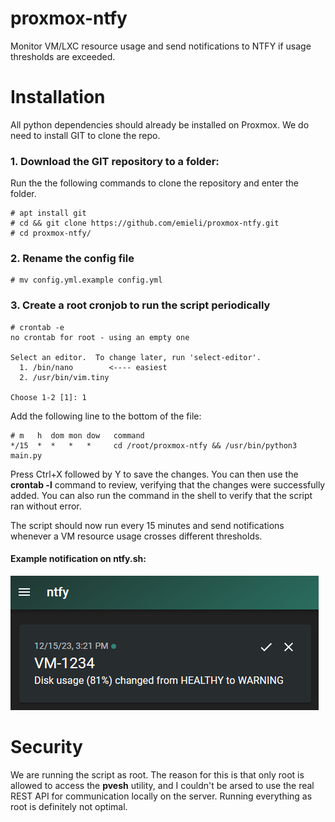 # proxmox-ntfy
Monitor VM/LXC resource usage and send notifications to NTFY if usage thresholds are exceeded.

# Installation
All python dependencies should already be installed on Proxmox. We do need to install GIT to clone the repo.

### 1. Download the GIT repository to a folder:
Run the the following commands to clone the repository and enter the folder.
```
# apt install git
# cd && git clone https://github.com/emieli/proxmox-ntfy.git
# cd proxmox-ntfy/
```

### 2. Rename the config file
```
# mv config.yml.example config.yml
```

### 3. Create a root cronjob to run the script periodically
```
# crontab -e
no crontab for root - using an empty one

Select an editor.  To change later, run 'select-editor'.
  1. /bin/nano        <---- easiest
  2. /usr/bin/vim.tiny

Choose 1-2 [1]: 1
```

Add the following line to the bottom of the file:
```
# m   h  dom mon dow   command
*/15  *  *   *   *     cd /root/proxmox-ntfy && /usr/bin/python3 main.py
```

Press Ctrl+X followed by Y to save the changes. You can then use the **crontab -l** command to review, verifying that the changes were successfully added. You can also run the command in the shell to verify that the script ran without error.

The script should now run every 15 minutes and send notifications whenever a VM resource usage crosses different thresholds.

#### Example notification on ntfy.sh:
![](https://github.com/emieli/proxmox-ntfy/blob/main/example.png)

# Security
We are running the script as root. The reason for this is that only root is allowed to access the **pvesh** utility, and I couldn't be arsed to use the real REST API for communication locally on the server. Running everything as root is definitely not optimal.
